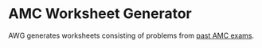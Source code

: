 # AMC Worksheet Generator

AWG generates worksheets consisting of problems from [past AMC exams](https://artofproblemsolving.com/wiki/index.php/AMC_Problems_and_Solutions).
